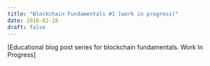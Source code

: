 ```yaml
---
title: "Blockchain Fundamentals #1 [work in progress]"
date: 2018-02-18
draft: false
---
```


[Educational blog post series for blockchain fundamentals. Work In Progress]